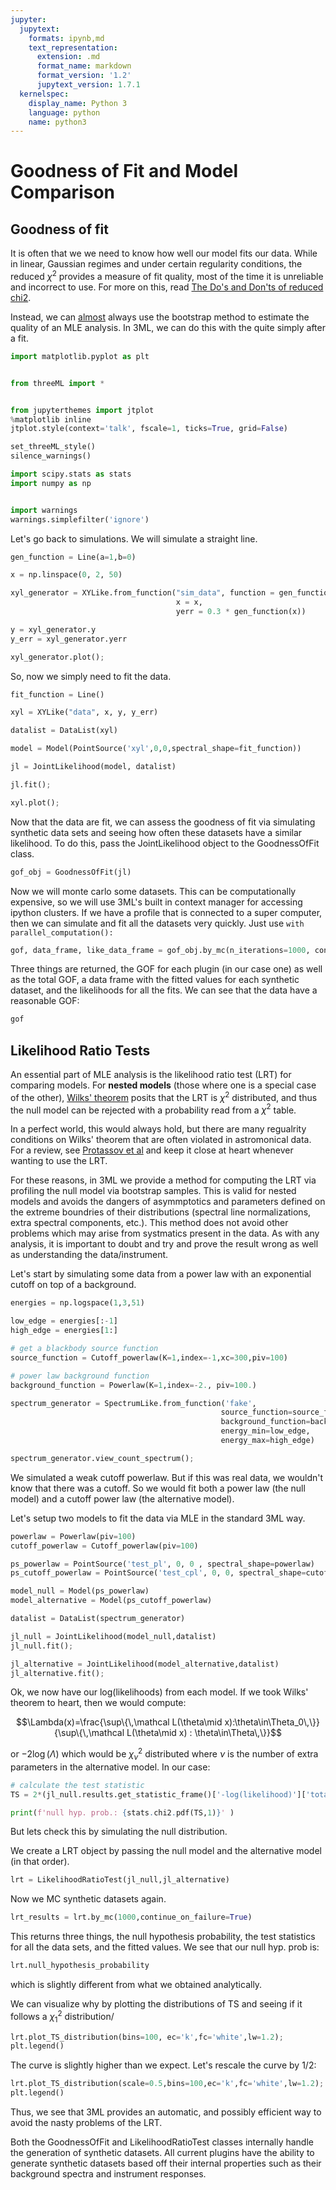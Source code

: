 ```yaml
---
jupyter:
  jupytext:
    formats: ipynb,md
    text_representation:
      extension: .md
      format_name: markdown
      format_version: '1.2'
      jupytext_version: 1.7.1
  kernelspec:
    display_name: Python 3
    language: python
    name: python3
---
```


<!-- #region -->
# Goodness of Fit and Model Comparison


## Goodness of fit
It is often that we we need to know how well our model fits our data. While in  linear, Gaussian regimes and under certain regularity conditions, the reduced $\chi^2$ provides a measure of fit quality, most of the time it is unreliable and incorrect to use. For more on this, read [The Do's and Don'ts of reduced chi2](https://arxiv.org/pdf/1012.3754.pdf).

Instead, we can [almost](www.google.com) always use the bootstrap method to estimate the quality of an MLE analysis. In 3ML, we can do this with the quite simply after a fit.
<!-- #endregion -->

```python
import matplotlib.pyplot as plt


from threeML import *


from jupyterthemes import jtplot
%matplotlib inline
jtplot.style(context='talk', fscale=1, ticks=True, grid=False)

set_threeML_style()
silence_warnings()

import scipy.stats as stats
import numpy as np


import warnings
warnings.simplefilter('ignore')
```

Let's go back to simulations. We will simulate a straight line. 

```python
gen_function = Line(a=1,b=0)

x = np.linspace(0, 2, 50)

xyl_generator = XYLike.from_function("sim_data", function = gen_function, 
                                     x = x, 
                                     yerr = 0.3 * gen_function(x))

y = xyl_generator.y
y_err = xyl_generator.yerr

xyl_generator.plot();


```

So, now we simply need to fit the data. 

```python
fit_function = Line()

xyl = XYLike("data", x, y, y_err)

datalist = DataList(xyl)

model = Model(PointSource('xyl',0,0,spectral_shape=fit_function))

jl = JointLikelihood(model, datalist)

jl.fit();

xyl.plot();

```

Now that the data are fit, we can assess the goodness of fit via simulating synthetic data sets and seeing how often these datasets have a similar likelihood. To do this, pass the JointLikelihood object to the GoodnessOfFit class.

```python
gof_obj = GoodnessOfFit(jl)
```

Now we will monte carlo some datasets. This can be computationally expensive, so we will use 3ML's built in context manager for accessing ipython clusters. If we have a profile that is connected to a super computer, then we can simulate and fit all the datasets very quickly. Just use ```with parallel_computation():```

```python
gof, data_frame, like_data_frame = gof_obj.by_mc(n_iterations=1000, continue_on_failure=True)
```

Three things are returned, the GOF for each plugin (in our case one) as well as the total GOF, a data frame with the fitted values for each synthetic dataset, and the likelihoods for all the fits. We can see that the data have a reasonable GOF:

```python
gof
```

## Likelihood Ratio Tests

An essential part of MLE analysis is the likelihood ratio test (LRT) for comparing models. For **nested models** (those where one is a special case of the other), [Wilks' theorem](https://projecteuclid.org/euclid.aoms/1177732360) posits that the LRT is $\chi^2$ distributed, and thus the null model can be rejected with a probability read from a $\chi^2$ table. 

In a perfect world, this would always hold, but there are many regualrity conditions on Wilks' theorem that are often violated in astromonical data. For a review, see [Protassov et al](http://iopscience.iop.org/0004-637X/571/1/545/) and keep it close at heart whenever wanting to use the LRT. 

For these reasons, in 3ML we provide a method for computing the LRT via profiling the null model via bootstrap samples. This is valid for nested models and avoids the dangers of asymmptotics and parameters defined on the extreme boundries of their distributions (spectral line normalizations, extra spectral components, etc.). This method does not avoid other problems which may arise from systmatics present in the data. As with any analysis, it is important to doubt and try and prove the result wrong as well as understanding the data/instrument.

Let's start by simulating some data from a power law with an exponential cutoff on top of a background.


```python
energies = np.logspace(1,3,51)

low_edge = energies[:-1]
high_edge = energies[1:]

# get a blackbody source function
source_function = Cutoff_powerlaw(K=1,index=-1,xc=300,piv=100)

# power law background function
background_function = Powerlaw(K=1,index=-2., piv=100.)

spectrum_generator = SpectrumLike.from_function('fake',
                                               source_function=source_function,
                                               background_function=background_function,
                                               energy_min=low_edge,
                                               energy_max=high_edge)


```

```python
spectrum_generator.view_count_spectrum();
```

We simulated a weak cutoff powerlaw. But if this was real data, we wouldn't know that there was a cutoff. So we would fit both a power law (the null model) and a cutoff power law (the alternative model).

Let's setup two models to fit the data via MLE in the standard 3ML way.

```python
powerlaw = Powerlaw(piv=100)
cutoff_powerlaw = Cutoff_powerlaw(piv=100)

ps_powerlaw = PointSource('test_pl', 0, 0 , spectral_shape=powerlaw)
ps_cutoff_powerlaw = PointSource('test_cpl', 0, 0, spectral_shape=cutoff_powerlaw)

model_null = Model(ps_powerlaw)
model_alternative = Model(ps_cutoff_powerlaw)
```

```python
datalist = DataList(spectrum_generator)
```

```python
jl_null = JointLikelihood(model_null,datalist)
jl_null.fit();
```

```python
jl_alternative = JointLikelihood(model_alternative,datalist)
jl_alternative.fit();
```

Ok, we now have our log(likelihoods) from each model. If we took Wilks' theorem to heart, then we would compute:

$$\Lambda(x)=\frac{\sup\{\,\mathcal L(\theta\mid x):\theta\in\Theta_0\,\}}{\sup\{\,\mathcal L(\theta\mid x) : \theta\in\Theta\,\}}$$

or $-2 \log(\Lambda)$ which would be $\chi^2_{\nu}$ distributed where $\nu$ is the number of extra parameters in the alternative model. In our case:


```python
# calculate the test statistic
TS = 2*(jl_null.results.get_statistic_frame()['-log(likelihood)']['total'] - jl_alternative.results.get_statistic_frame()['-log(likelihood)']['total'])

print(f'null hyp. prob.: {stats.chi2.pdf(TS,1)}' )

```

But lets check this by simulating the null distribution.

We create a LRT object by passing the null model and the alternative model (in that order).

```python
lrt = LikelihoodRatioTest(jl_null,jl_alternative)
```

Now we MC synthetic datasets again.

```python
lrt_results = lrt.by_mc(1000,continue_on_failure=True)
```

This returns three things, the null hypothesis probability, the test statistics for all the data sets, and the fitted values. We see that our null hyp. prob is:

```python
lrt.null_hypothesis_probability
```

which is slightly different from what we obtained analytically.

We can visualize why by plotting the distributions of TS and seeing if it follows a $\chi^2_{1}$ distribution/

```python
lrt.plot_TS_distribution(bins=100, ec='k',fc='white',lw=1.2);
plt.legend()
```

The curve is slightly higher than we expect. Let's rescale the curve by 1/2:

```python tags=["nbsphinx-thumbnail"]
lrt.plot_TS_distribution(scale=0.5,bins=100,ec='k',fc='white',lw=1.2);
plt.legend()
```

Thus, we see that 3ML provides an automatic, and possibly efficient way to avoid the nasty problems of the LRT.

Both the GoodnessOfFit and LikelihoodRatioTest classes internally handle the generation of synthetic datasets. All current plugins have the ability to generate synthetic datasets based off their internal properties such as their background spectra and instrument responses.
